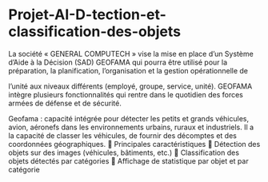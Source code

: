 # Projet-AI-D-tection-et-classification-des-objets
La société « GENERAL COMPUTECH » vise la mise en place d’un Système 
d’Aide à la Décision (SAD) GEOFAMA qui pourra être utilisé pour la 
préparation, la planification, l’organisation et la gestion opérationnelle de 

l’unité aux niveaux différents (employé, groupe, service, unité).
GEOFAMA intègre plusieurs fonctionnalités qui rentre dans le quotidien des 
forces armées de défense et de sécurité.

Geofama : capacité intégrée pour détecter les petits et grands véhicules, avion, 
aéronefs dans les environnements urbains, ruraux et industriels. Il a la capacité 
de classer les véhicules, de fournir des décomptes et des coordonnées 
géographiques. 
 Principales caractéristiques
 Détection des objets sur des images (véhicules, bâtiments, etc.)
 Classification des objets détectés par catégories
 Affichage de statistique par objet et par catégorie

